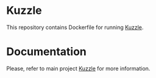 # Kuzzle

This repository contains Dockerfile for running [Kuzzle](https://github.com/kuzzleio/kuzzle).

# Documentation

Please, refer to main project [Kuzzle](https://github.com/kuzzleio/kuzzle) for more information.
